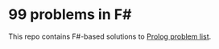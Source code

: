 # 99 problems in F#

This repo contains F#-based solutions to [Prolog problem list](https://sites.google.com/site/prologsite/prolog-problems/).